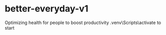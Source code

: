 # better-everyday-v1

Optimizing health for people to boost productivity
.venv\Scripts\activate to start
